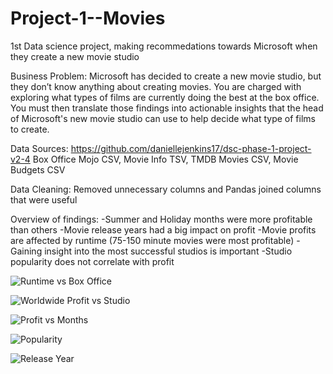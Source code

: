 # Project-1--Movies
1st Data science project, making recommedations towards Microsoft when they create a new movie studio
 
Business Problem: 
Microsoft has decided to create a new movie studio, but they don’t know anything about creating movies. You are charged with exploring what types of films are currently doing the best at the box office. You must then translate those findings into actionable insights that the head of Microsoft's new movie studio can use to help decide what type of films to create.  

Data Sources:
https://github.com/daniellejenkins17/dsc-phase-1-project-v2-4
Box Office Mojo CSV,
Movie Info TSV,
TMDB Movies CSV,
Movie Budgets CSV

Data Cleaning: Removed unnecessary columns and Pandas joined columns that were useful 

Overview of findings:
-Summer and Holiday months were more profitable than others
-Movie release years had a big impact on profit
-Movie profits are affected by runtime (75-150 minute movies were most profitable)
-Gaining insight into the most successful studios is important 
-Studio popularity does not correlate with profit

![Runtime vs Box Office](https://github.com/daniellejenkins17/Project-1--Movies/blob/main/Runtime%20vs%20Box%20Office%20Sales.png)

![Worldwide Profit vs Studio](https://github.com/daniellejenkins17/Project-1--Movies/blob/main/Worldwide%20Profit%20vs%20Studio.png)

![Profit vs Months](https://github.com/daniellejenkins17/Project-1--Movies/blob/main/Profit%20vs%20Months.png)

![Popularity](https://i.imgur.com/HAgBIw2.png)

![Release Year](https://i.imgur.com/3fZfhKo.png)

